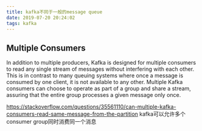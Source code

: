 ```yaml
---
title: kafka不同于一般的message queue
date: 2019-07-20 20:24:02
tags: kafka
---
```


## Multiple Consumers
In addition to multiple producers, Kafka is designed for multiple consumers to read any single stream of messages without interfering with each other. This is in contrast to many queuing systems where once a message is consumed by one client, it is not available to any other. Multiple Kafka consumers can choose to operate as part of a group and share a stream, assuring that the entire group processes a given message only once.

https://stackoverflow.com/questions/35561110/can-multiple-kafka-consumers-read-same-message-from-the-partition
kafka可以允许多个consumer group同时消费同一个消息